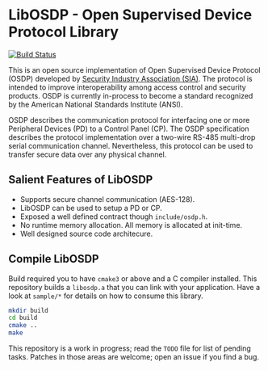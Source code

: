 # LibOSDP - Open Supervised Device Protocol Library

[![Build Status][1]][2]

This is an open source implementation of Open Supervised Device Protocol (OSDP)
developed by [Security Industry Association (SIA)][3]. The protocol is intended
to improve interoperability among access control and security products. OSDP
is currently in-process to become a standard recognized by the American National
Standards Institute (ANSI).

OSDP describes the communication protocol for interfacing one or more Peripheral
Devices (PD) to a Control Panel (CP). The OSDP specification describes the protocol
implementation over a two-wire RS-485 multi-drop serial communication channel.
Nevertheless, this protocol can be used to transfer secure data over any physical
channel.

## Salient Features of LibOSDP

- Supports secure channel communication (AES-128).
- LibOSDP can be used to setup a PD or CP.
- Exposed a well defined contract though `include/osdp.h`.
- No runtime memory allocation. All memory is allocated at init-time.
- Well designed source code architecure.

## Compile LibOSDP

Build required you to have `cmake3` or above and a C compiler installed. This
repository builds a `libosdp.a` that you can link with your application. Have a
look at `sample/*` for details on how to consume this library.

```sh
mkdir build
cd build
cmake ..
make
```

This repository is a work in progress; read the `TODO` file for list of pending
tasks. Patches in those areas are welcome; open an issue if you find a bug.

[1]: https://travis-ci.org/cbsiddharth/libosdp.svg?branch=master
[2]: https://travis-ci.org/cbsiddharth/libosdp
[3]: https://www.securityindustry.org/industry-standards/open-supervised-device-protocol/
